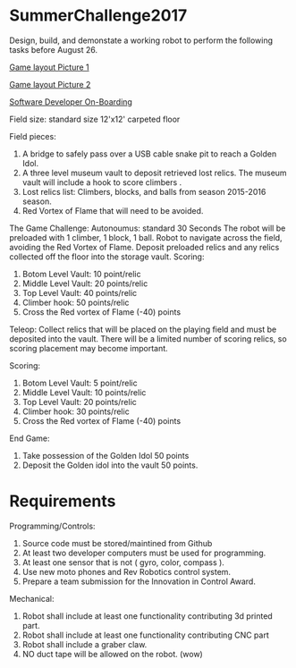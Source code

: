 # SummerChallenge2017

Design, build, and demonstate a working robot to perform the following tasks before August 26.

 [Game layout Picture 1](FieldDrawing.png)
 
 [Game layout Picture 2](FieldDrawing2.png)
 
 [Software Developer On-Boarding](docs/OnBoarding_SoftwareDeveloper.md)

Field size: standard size 12'x12' carpeted floor

Field pieces:
  1) A bridge to safely pass over a USB cable snake pit to reach a Golden Idol.
  2) A three level museum vault to deposit retrieved lost relics.  The museum vault will include a hook to score climbers .
  3) Lost relics list:  Climbers, blocks, and balls from season 2015-2016 season.
  4) Red Vortex of Flame that will need to be avoided.


The Game Challenge:
Autonoumus: standard 30 Seconds
The robot will be preloaded with 1 climber, 1 block, 1 ball.  Robot to navigate across the field, avoiding the Red Vortex of Flame.  Deposit preloaded relics and any relics collected off the floor into the storage vault.
Scoring:
1) Botom Level Vault: 10 point/relic
2) Middle Level Vault: 20 points/relic
3) Top Level Vault: 40 points/relic
4) Climber hook: 50 points/relic
5) Cross the Red vortex of Flame  (-40) points

Teleop: Collect relics that will be placed on the playing field and must be deposited into the vault.  There will be a limited number of scoring relics, so scoring placement may become important.

Scoring:
1) Botom Level Vault: 5 point/relic
2) Middle Level Vault: 10 points/relic
3) Top Level Vault: 20 points/relic
4) Climber hook: 30 points/relic
5) Cross the Red vortex of Flame (-40) points

End Game: 
1) Take possession of the Golden Idol 50 points
2) Deposit the Golden idol into the vault 50 points.


# Requirements       


Programming/Controls:
1) Source code must be stored/maintined from Github
2) At least two developer computers must be used for programming.
3) At least one sensor that is not ( gyro, color, compass ).
4) Use new moto phones and Rev Robotics control system.
5) Prepare a team submission for the Innovation in Control Award.

Mechanical:
1) Robot shall include at least one functionality contributing 3d printed part.
2) Robot shall include at least one functionality contributing CNC part
3) Robot shall include a graber claw.
4) NO duct tape will be allowed on the robot. (wow)

